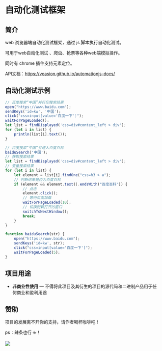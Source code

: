 # 自动化测试框架
## 简介

web 浏览器端自动化测试框架，通过 js 脚本执行自动化测试。

可用于web自动化测试 、爬虫、抢票等各种web端模拟操作。

同时有 chrome 插件支持元素定位。

API文档：https://veasion.github.io/automationjs-docs/



## 自动化测试示例

```js
// 百度搜索“中国”并打印搜索结果
open("https://www.baidu.com");
sendKeys('id=kw', '中国');
click("css=input[value='百度一下']");
waitForPageLoaded();
let list = findDisplayed('css=div#content_left > div');
for (let i in list) {
    println(list[i].text());
}
```



```js
// 百度搜索“中国”并进入百度百科
baiduSearch('中国');
// 获取搜索结果
let list = findDisplayed('css=div#content_left > div');
// 变量搜索结果
for (let i in list) {
    let element = list[i].findOne("css=h3 > a");
    // 判断结果是否为百度百科
    if (element && element.text().endsWith("百度百科")) {
        // 点击
        element.click();
        // 等待页面加载
        waitForPageLoaded(10);
        // 切换到新打开的窗口
        switchToNextWindow();
        break;
    }
}

function baiduSearch(str) {
    open("https://www.baidu.com");
    sendKeys('id=kw', str);
    click("css=input[value='百度一下']");
    waitForPageLoaded(5);
}
```



## 项目用途

- **非商业性使用** — 不得将此项目及其衍生的项目的源代码和二进制产品用于任何商业和盈利用途



## 赞助

项目的发展离不开你的支持，请作者喝杯咖啡吧！

ps：辣条也行 ☕！

<img src='https://veasion.oss-cn-shanghai.aliyuncs.com/alipay.png?x-oss-process=image/resize,m_lfit,h_360,w_360' align='left' />


